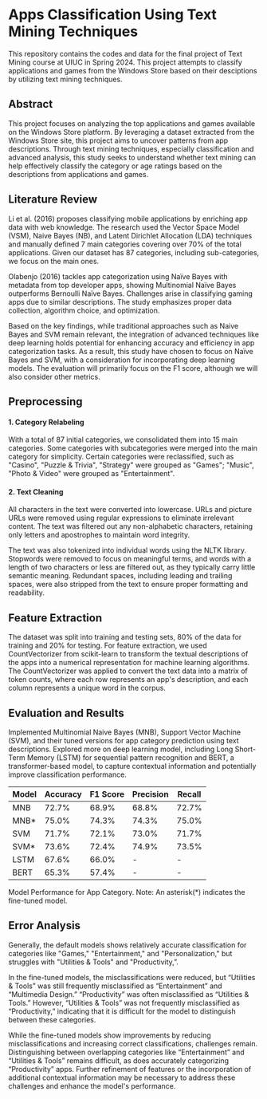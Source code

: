 # Apps Classification Using Text Mining Techniques
This repository contains the codes and data for the final project of Text Mining course at UIUC in Spring 2024. This project attempts to classify applications and games from the Windows Store based on their desciptions by utilizing text mining techniques.

## Abstract
This project focuses on analyzing the top applications and games available on the Windows Store platform. By leveraging a dataset extracted from the Windows Store site, this project aims to uncover patterns from app descriptions. Through text mining techniques, especially classification and advanced analysis, this study seeks to understand whether text mining can help effectively classify the category or age ratings based on the descriptions from applications and games.

## Literature Review
Li et al. (2016) proposes classifying mobile applications by enriching app data with web knowledge. The research used the Vector Space Model (VSM), Naive Bayes (NB), and Latent Dirichlet Allocation (LDA) techniques and manually defined 7 main categories covering over 70% of the total applications. Given our dataset has 87 categories, including sub-categories, we focus on the main ones.

Olabenjo (2016) tackles app categorization using Naïve Bayes with metadata from top developer apps, showing Multinomial Naïve Bayes outperforms Bernoulli Naïve Bayes. Challenges arise in classifying gaming apps due to similar descriptions. The study emphasizes proper data collection, algorithm choice, and optimization.

Based on the key findings, while traditional approaches such as Naive Bayes and SVM remain relevant, the integration of advanced techniques like deep learning holds potential for enhancing accuracy and efficiency in app categorization tasks. As a result, this study have chosen to focus on Naïve Bayes and SVM, with a consideration for incorporating deep learning models. The evaluation will primarily focus on the F1 score, although we will also consider other metrics.

## Preprocessing

#### 1. Category Relabeling
With a total of 87 initial categories, we consolidated them into 15 main categories. Some categories with subcategories were merged into the main category for simplicity. Certain categories were reclassified, such as "Casino", "Puzzle & Trivia", "Strategy" were grouped as "Games"; "Music", "Photo & Video" were grouped as "Entertainment".

#### 2. Text Cleaning
All characters in the text were converted into lowercase. URLs and picture URLs were removed using regular expressions to eliminate irrelevant content. The text was filtered out any non-alphabetic characters, retaining only letters and apostrophes to maintain word integrity.

The text was also tokenized into individual words using the NLTK library. Stopwords were removed to focus on meaningful terms, and words with a length of two characters or less are filtered out, as they typically carry little semantic meaning. Redundant spaces, including leading and trailing spaces, were also stripped from the text to ensure proper formatting and readability.

## Feature Extraction
The dataset was split into training and testing sets, 80% of the data for training and 20% for testing. For feature extraction, we used CountVectorizer from scikit-learn to transform the textual descriptions of the apps into a numerical representation for machine learning algorithms. The CountVectorizer was applied to convert the text data into a matrix of token counts, where each row represents an app's description, and each column represents a unique word in the corpus.

## Evaluation and Results
Implemented Multinomial Naive Bayes (MNB), Support Vector Machine (SVM), and their tuned versions for app category prediction using text descriptions. Explored more on deep learning model, including Long Short-Term Memory (LSTM) for sequential pattern recognition and BERT, a transformer-based model, to capture contextual information and potentially improve classification performance.

| Model    | Accuracy | F1 Score | Precision | Recall |
|----------|----------|----------|-----------|--------|
| MNB      | 72.7%    | 68.9%    | 68.8%     | 72.7%  |
| MNB*     | 75.0%    | 74.3%    | 74.3%     | 75.0%  |
| SVM      | 71.7%    | 72.1%    | 73.0%     | 71.7%  |
| SVM*     | 73.6%    | 72.4%    | 74.9%     | 73.5%  |
| LSTM     | 67.6%    | 66.0%    | -         | -      |
| BERT     | 65.3%    | 57.4%    | -         | -      |

Model Performance for App Category. Note: An asterisk(*) indicates the fine-tuned model.


## Error Analysis
Generally, the default models shows relatively accurate classification for categories like "Games," "Entertainment," and "Personalization," but struggles with "Utilities & Tools" and "Productivity,”.

In the fine-tuned models, the misclassifications were reduced, but “Utilities & Tools” was still frequently misclassified as “Entertainment” and “Multimedia Design.” “Productivity” was often misclassified as “Utilities & Tools.” However, “Utilities & Tools” was not frequently misclassified as “Productivity,” indicating that it is difficult for the model to distinguish between these categories.

While the fine-tuned models show improvements by reducing misclassifications and increasing correct classifications, challenges remain. Distinguishing between overlapping categories like “Entertainment” and “Utilities & Tools” remains difficult, as does accurately categorizing “Productivity” apps. Further refinement of features or the incorporation of additional contextual information may be necessary to address these challenges and enhance the model's performance.
